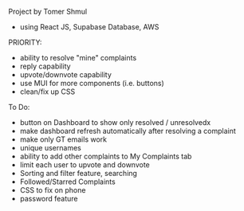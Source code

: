 

Project by Tomer Shmul
- using React JS, Supabase Database, AWS

PRIORITY:
- ability to resolve "mine" complaints
- reply capability
- upvote/downvote capability
- use MUI for more components (i.e. buttons)
- clean/fix up CSS


To Do:
- button on Dashboard to show only resolved / unresolvedx
- make dashboard refresh automatically after resolving a complaint
- make only GT emails work
- unique usernames
- ability to add other complaints to My Complaints tab
- limit each user to upvote and downvote
- Sorting and filter feature, searching
- Followed/Starred Complaints
- CSS to fix on phone
- password feature